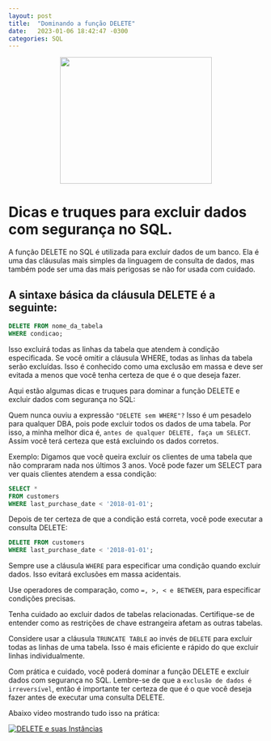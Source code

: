 ```yaml
---
layout: post
title:  "Dominando a função DELETE"
date:   2023-01-06 18:42:47 -0300
categories: SQL
---
```

<p align="center">
  <img src="https://static.wixstatic.com/media/710ee0_4c23d12c46f448be940e5648b35225ab~mv2.jpg/v1/fill/w_1524,h_1016,al_c,q_90/710ee0_4c23d12c46f448be940e5648b35225ab~mv2.jpg" width="300" height="250">
</p>

# Dicas e truques para excluir dados com segurança no SQL.

A função DELETE no SQL é utilizada para excluir dados de um banco. Ela é uma das cláusulas mais simples da linguagem de consulta de dados, mas também pode ser uma das mais perigosas se não for usada com cuidado.

## A sintaxe básica da cláusula DELETE é a seguinte:

```sql
DELETE FROM nome_da_tabela
WHERE condicao;
```

Isso excluirá todas as linhas da tabela que atendem à condição especificada. Se você omitir a cláusula WHERE, todas as linhas da tabela serão excluídas. Isso é conhecido como uma exclusão em massa e deve ser evitada a menos que você tenha certeza de que é o que deseja fazer.

Aqui estão algumas dicas e truques para dominar a função DELETE e excluir dados com segurança no SQL:

Quem nunca ouviu a expressão `"DELETE sem WHERE"?` Isso é um pesadelo para qualquer DBA, pois pode excluir todos os dados de uma tabela. 
Por isso, a minha melhor dica é, `antes de qualquer DELETE, faça um SELECT`. Assim você terá certeza que está excluindo os dados corretos.

Exemplo: Digamos que você queira excluir os clientes de uma tabela que não compraram nada nos últimos 3 anos. Você pode fazer um SELECT para ver quais clientes atendem a essa condição:

```sql
SELECT *
FROM customers
WHERE last_purchase_date < '2018-01-01';
```
Depois de ter certeza de que a condição está correta, você pode executar a consulta DELETE:

```sql
DELETE FROM customers
WHERE last_purchase_date < '2018-01-01';
```

Sempre use a cláusula `WHERE` para especificar uma condição quando excluir dados. Isso evitará exclusões em massa acidentais.

Use operadores de comparação, como `=, >, < e BETWEEN`, para especificar condições precisas.

Tenha cuidado ao excluir dados de tabelas relacionadas. Certifique-se de entender como as restrições de chave estrangeira afetam as outras tabelas.

Considere usar a cláusula `TRUNCATE TABLE` ao invés de `DELETE` para excluir todas as linhas de uma tabela. Isso é mais eficiente e rápido do que excluir linhas individualmente.

Com prática e cuidado, você poderá dominar a função DELETE e excluir dados com segurança no SQL. Lembre-se de que a `exclusão de dados é irreversível`, então é importante ter certeza de que é o que você deseja fazer antes de executar uma consulta DELETE.

Abaixo video mostrando tudo isso na prática:

[![DELETE e suas Instâncias](https://img.youtube.com/vi/9Iqp6pP0qGw/0.jpg)](https://youtu.be/9Iqp6pP0qGw)

